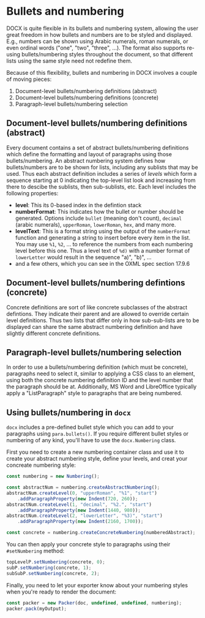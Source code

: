 # Bullets and numbering

DOCX is quite flexible in its bullets and numbering system, allowing
the user great freedom in how bullets and numbers are to be styled and
displayed. E.g., numbers can be shown using Arabic numerals, roman
numerals, or even ordinal words ("one", "two", "three", ...). The
format also supports re-using bullets/numbering styles throughout the
document, so that different lists using the same style need not
redefine them.

Because of this flexibility, bullets and numbering in DOCX involves a
couple of moving pieces:

1. Document-level bullets/numbering definitions (abstract)
2. Document-level bullets/numbering definitions (concrete)
3. Paragraph-level bullets/numbering selection


## Document-level bullets/numbering definitions (abstract)

Every document contains a set of abstract bullets/numbering
definitions which define the formatting and layout of paragraphs using
those bullets/numbering. An abstract numbering system defines how
bullets/numbers are to be shown for lists, including any sublists that
may be used. Thus each abstract definition includes a series of
*levels* which form a sequence starting at 0 indicating the top-level
list look and increasing from there to descibe the sublists, then
sub-sublists, etc. Each level includes the following properties:

- **level**: This its 0-based index in the defintion stack
- **numberFormat**: This indicates how the bullet or number should be
  generated. Options include `bullet` (meaning don't count), `decimal`
  (arabic numerals), `upperRoman`, `lowerRoman`, `hex`, and many
  more.
- **levelText**: This is a format string using the output of the
  `numberFormat` function and generating a string to insert before
  every item in the list. You may use `%1`, `%2`, ... to reference the
  numbers from each numbering level before this one. Thus a level
  text of `%d)` with a number format of `lowerLetter` would result in
  the sequence "a)",  "b)", ...
- and a few others, which you can see in the OXML spec section 17.9.6


## Document-level bullets/numbering defintions (concrete)

Concrete definitions are sort of like concrete subclasses of the
abstract defintions. They indicate their parent and are allowed to
override certain level definitions. Thus two lists that differ only in
how sub-sub-lists are to be displayed can share the same abstract
numbering definition and have slightly different concrete definitions.


## Paragraph-level bullets/numbering selection

In order to use a bullets/numbering definition (which must be
concrete), paragraphs need to select it, similar to applying a CSS
class to an element, using both the concrete numbering definition ID
and the level number that the paragraph should be at. Additionally, MS
Word and LibreOffice typically apply a "ListParagraph" style to
paragraphs that are being numbered.


## Using bullets/numbering in `docx`

`docx` includes a pre-defined bullet style which you can add to your
paragraphs using `para.bullets()`. If you require different bullet
styles or numbering of any kind, you'll have to use the
`docx.Numbering` class.

First you need to create a new numbering container class and use it to
create your abstract numbering style, define your levels, and creat
your concreate numbering style:

```js
const numbering = new Numbering();

const abstractNum = numbering.createAbstractNumbering();
abstractNum.createLevel(0, "upperRoman", "%1", "start")
    .addParagraphProperty(new Indent(720, 260));
abstractNum.createLevel(1, "decimal", "%2.", "start")
    .addParagraphProperty(new Indent(1440, 980));
abstractNum.createLevel(2, "lowerLetter", "%3)", "start")
    .addParagraphProperty(new Indent(2160, 1700));

const concrete = numbering.createConcreteNumbering(numberedAbstract);
```

You can then apply your concrete style to paragraphs using their
`#setNumbering` method:

```js
topLevelP.setNumbering(concrete, 0);
subP.setNumbering(concrete, 1);
subSubP.setNumbering(concrete, 2);
```

Finally, you need to let your exporter know about your numbering
styles when you're ready to render the document:

```js
const packer = new Packer(doc, undefined, undefined, numbering);
packer.pack(myOutput);
```
